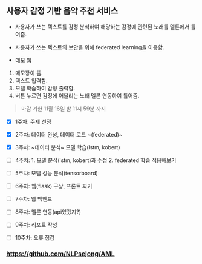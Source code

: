## 사용자 감정 기반 음악 추천 서비스   

+ 사용자가 쓰는 텍스트를 감정 분석하여 해당하는 감정에 관련된 노래를 멜론에서 틀어줌.  

+ 사용자가 쓰는 텍스트의 보안을 위해 federated learning을 이용함.  

+ 데모 웹  
1. 메모장이 뜸.  
2. 텍스트 입력함.  
3. 모델 학습하여 감정 출력함.  
4. 버튼 누르면 감정에 어울리는 노래 멜론 연동하여 틀어줌.  

> 마감 기한 11월 16일 밤 11시 59분 까지     



- [X] 1주차: 주제 선정 

- [X] 2주차: 데이터 완성, 데이터 로드 ~(federated)~ 
- [X] 3주차: ~데이터 분석~ 모델 학습(lstm, kobert)
- [ ] 4주차: 1. 모델 분석(lstm, kobert)과 수정 2. federated 학습 적용해보기
- [ ] 5주차: 모델 성능 분석(tensorboard)   

- [ ] 6주차: 웹(flask) 구상, 프론트 짜기  
- [ ] 7주차: 웹 백엔드  
- [ ] 8주차: 멜론 연동(api있겠지?)   

- [ ] 9주차: 리포트 작성  
- [ ] 10주차: 오류 점검   


### https://github.com/NLPsejong/AML
